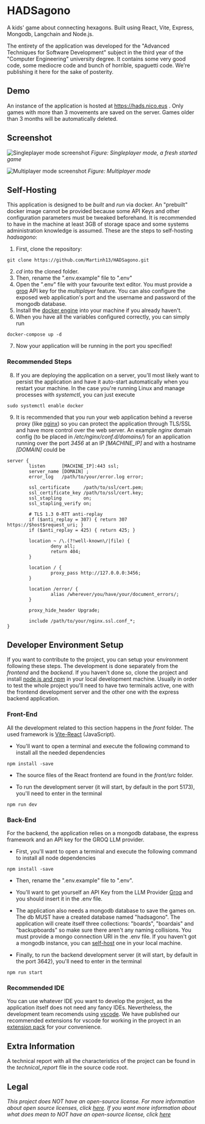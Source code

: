 # HADSagono

A kids' game about connecting hexagons. Built using React, Vite, Express, Mongodb, Langchain and Node.js.

The entirety of the application was developed for the "Advanced Techniques for Software Development" subject in the third year of the "Computer Engineering" university degree. It contains some very good code, some mediocre code and bunch of horrible, spaguetti code. We're publishing it here for the sake of posterity.

## Demo

An instance of the application is hosted at https://hads.nico.eus . Only games with more than 3 movements are saved on the server. Games older than 3 months will be automatically deleted.

## Screenshot

![Singleplayer mode screenshot](https://i.imgur.com/lMDhwbl.png)
_Figure: Singleplayer mode, a fresh started game_

![Multiplayer mode screenshot](https://i.imgur.com/89JXs8I.png)
_Figure: Multiplayer mode_

## Self-Hosting

This application is designed to be _built_ and _run_ via docker. An "prebuilt" docker image cannot be provided because some API Keys and other configuration parameters must be tweaked beforehand. It is recommended to have in the machine at least 3GB of storage space and some systems administration knowledge is assumed. These are the steps to self-hosting _hadsagono_:

1. First, clone the repository:
```
git clone https://github.com/Martinh13/HADSagono.git
```
2. _cd_ into the cloned folder.
3. Then, rename the ".env.example" file to ".env"
4. Open the ".env" file with your favourite text editor. You must provide a [groq](https://console.groq.com) API key for the _multiplayer_ feature. You can also configure the exposed web application's port and the username and password of the mongodb database.
5. Install the [docker engine](https://docs.docker.com/engine/install/) into your machine if you already haven't.
6. When you have all the variables configured correctly, you can simply run
```
docker-compose up -d
```
7. Now your application will be running in the port you specified!

### Recommended Steps

8. If you are deploying the application on a server, you'll most likely want to persist the application and have it auto-start automatically when you restart your machine. In the case you're running Linux and manage processes with _systemctl_, you can just execute
```
sudo systemctl enable docker
```

9. It is recommended that you run your web application behind a reverse proxy (like [nginx](https://nginx.org)) so you can protect the application through TLS/SSL and have more control over the web server. An example _nginx_ domain config (to be placed in _/etc/nginx/conf.d/domains/_) for an application running over the port _3456_ at an IP _[MACHINE_IP]_ and with a hostname _[DOMAIN]_ could be
```
server {
        listen      [MACHINE_IP]:443 ssl;
        server_name [DOMAIN] ;
        error_log   /path/to/your/error.log error;

        ssl_certificate     /path/to/ssl/cert.pem;
        ssl_certificate_key /path/to/ssl/cert.key;
        ssl_stapling        on;
        ssl_stapling_verify on;

        # TLS 1.3 0-RTT anti-replay
        if ($anti_replay = 307) { return 307 https://$host$request_uri; }
        if ($anti_replay = 425) { return 425; }

        location ~ /\.(?!well-known\/|file) {
                deny all;
                return 404;
        }

        location / {
                proxy_pass http://127.0.0.0:3456;
        }

        location /error/ {
                alias /wherever/you/have/your/document_errors/;
        }

        proxy_hide_header Upgrade;

        include /path/to/your/nginx.ssl.conf_*;
}
```

## Developer Environment Setup

If you want to contribute to the project, you can setup your environment following these steps. The development is done separately from the _frontend_ and the _backend_. If you haven't done so, clone the project and install [node.js and npm](https://docs.npmjs.com/downloading-and-installing-node-js-and-npm) in your local development machine. Usually in order to test the whole project you'll need to have two terminals active, one with the frontend development server and the other one with the express backend application.

### Front-End

All the development related to this section happens in the _front_ folder. The used framework is [Vite-React](https://vitejs.dev/) (JavaScript).

- You'll want to open a terminal and execute the following command to install all the needed dependencies
```
npm install -save
```
- The source files of the React frontend are found in the _front/src_ folder.

- To run the development server (it will start, by default in the port 5173), you'll need to enter in the terminal
```
npm run dev
```

### Back-End

For the backend, the application relies on a mongodb database, the express framework and an API key for the GROQ LLM provider.

- First, you'll want to open a terminal and execute the following command to install all node dependencies
```
npm install -save
```
- Then, rename the ".env.example" file to ".env".
- You'll want to get yourself an API Key from the LLM Provider [Groq](https://console.groq.com) and you should insert it in the .env file.
- The application also needs a mongodb database to save the games on. The db MUST have a created database named "hadsagono". The application will create itself three collections: "boards", "boardais" and "backupboards" so make sure there aren't any naming collisions. You must provide a mongo connection URI in the .env file. If you haven't got a mongodb instance, you can [self-host](https://www.mongodb.com/try/download/community) one in your local machine.

- Finally, to run the backend development server (it will start, by default in the port 3642), you'll need to enter in the terminal
```
npm run start
```

### Recommended IDE

You can use whatever IDE you want to develop the project, as the application itself does not need any fancy IDEs. Nevertheless, the development team recomends using [vscode](https://code.visualstudio.com/).
We have published our recommended extensions for vscode for working in the proyect in an [extension pack](https://marketplace.visualstudio.com/items?itemName=nicoagr.hadsagono-vscodeextensions) for your convenience.

## Extra Information

A technical report with all the characteristics of the project can be found in the _technical_report_ file in the source code root. 

## Legal

*This project does NOT have an open-source license. For more information about open source licenses, click [here](https://opensource.org/faq). If you want more information about what does mean to NOT have an open-source license, click [here](https://choosealicense.com/no-permission/)*